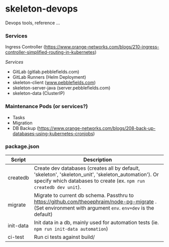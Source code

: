 # skeleton-devops

Devops tools, reference ...


### Services

Ingress Controller (https://www.orange-networks.com/blogs/210-ingress-controller-simplified-routing-in-kubernetes)

*Services*
- GitLab (gitlab.pebblefields.com)
- GitLab Runners (Helm Deployment)
- skeleton-client (www.pebblefields.com)
- skeleton-server-java (server.pebblefields.com)
- skeleton-data (ClusterIP)

### Maintenance Pods (or services?)

- Tasks
- Migration
- DB Backup (https://www.orange-networks.com/blogs/208-back-up-databases-using-kubernetes-cronjobs)

### package.json


| **Script**      | **Description**                                                                                                                                                            |
| ----------      | -------                                                                                                                                                                    |
| createdb        | Create dev databases (creates all by default, 'skeleton', 'skeleton_unit', 'skeleton_automation'). Or specify which databases to create (ex. `npm run createdb dev unit`).
| migrate         | Migrate to current db schema.  Passthru to https://github.com/theoephraim/node-pg-migrate . (Set environment with argument `env`. `env=dev` is the default)                |
| init-data       | Init data in a db, mainly used for automation tests (ie. `npm run init-data automation`)                                                                                   |
| ci-test         | Run ci tests against build/                                                                                                                                                |

